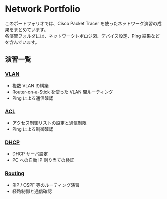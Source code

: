 # Network Portfolio

このポートフォリオでは、Cisco Packet Tracer を使ったネットワーク演習の成果をまとめています。  
各演習フォルダには、ネットワークトポロジ図、デバイス設定、Ping 結果などを含んでいます。

## 演習一覧

### [VLAN](./VLAN)
- 複数 VLAN の構築
- Router-on-a-Stick を使った VLAN 間ルーティング
- Ping による通信確認

### [ACL](./ACL)
- アクセス制御リストの設定と通信制限
- Ping による制御確認

### [DHCP](./DHCP)
- DHCP サーバ設定
- PC への自動 IP 割り当ての検証

### [Routing](./Routing)
- RIP / OSPF 等のルーティング演習
- 経路制御と通信確認

